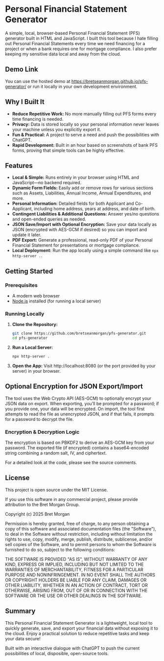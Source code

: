 # Personal Financial Statement Generator

A simple, local, browser-based Personal Financial Statement (PFS) generator built in HTML and JavaScript. I built this tool because I hate filling out Personal Financial Statements every time we need financing for a project or when a bank requires one for mortgage compliance. I also prefer keeping my sensitive data local and away from the cloud.

## Demo Link

You can use the hosted demo at https://bretseanmorgan.github.io/pfs-generator/ or run it locally in your own development environment.

## Why I Built It

- **Reduce Repetitive Work:** No more manually filling out PFS forms every time financing is needed.
- **Privacy:** Data is stored locally so your personal information never leaves your machine unless you explicitly export it.
- **Fun & Practical:** A project to serve a need and push the possibilities with ChatGPT.
- **Rapid Development:** Built in an hour based on screenshots of bank PFS forms, proving that simple tools can be highly effective.

## Features

- **Local & Simple:** Runs entirely in your browser using HTML and JavaScript—no backend required.
- **Dynamic Form Fields:** Easily add or remove rows for various sections such as Assets, Liabilities, Annual Income, Annual Expenditures, and more.
- **Personal Information:** Detailed fields for both Applicant and Co-Applicant, including home address, years at address, and date of birth.
- **Contingent Liabilities & Additional Questions:** Answer yes/no questions and open-ended queries as needed.
- **JSON Save/Import with Optional Encryption:** Save your data locally as JSON (encrypted with AES-GCM if desired) so you can import and update it later.
- **PDF Export:** Generate a professional, read-only PDF of your Personal Financial Statement for presentations or mortgage compliance.
- **Local Deployment:** Run the app locally using a simple command like `npx http-server .`.

## Getting Started

### Prerequisites

- A modern web browser
- [Node.js](https://nodejs.org/) installed (for running a local server)

### Running Locally

1. **Clone the Repository:**
   ```bash
   git clone https://github.com/bretseanmorgan/pfs-generator.git
   cd pfs-generator

2. **Run a Local Server:**
   ```bash
   npx http-server .

3. **Open the App:**
   Visit http://localhost:8080 (or the port provided by your server) in your browser.

## Optional Encryption for JSON Export/Import

The tool uses the Web Crypto API (AES-GCM) to optionally encrypt your JSON data on export. When exporting, you’ll be prompted for a password; if you provide one, your data will be encrypted. On import, the tool first attempts to read the file as unencrypted JSON, and if that fails, it prompts for a password to decrypt the file.

### Encryption & Decryption Logic

The encryption is based on PBKDF2 to derive an AES-GCM key from your password. The exported file (if encrypted) contains a base64-encoded string combining a random salt, IV, and ciphertext.

For a detailed look at the code, please see the source comments.

## License

This project is open source under the MIT License.

If you use this software in any commercial project, please provide attribution to the Bret Morgan Group.

Copyright (c) 2025 Bret Morgan

Permission is hereby granted, free of charge, to any person obtaining a copy
of this software and associated documentation files (the "Software"), to deal
in the Software without restriction, including without limitation the rights
to use, copy, modify, merge, publish, distribute, sublicense, and/or sell
copies of the Software, and to permit persons to whom the Software is
furnished to do so, subject to the following conditions:

THE SOFTWARE IS PROVIDED "AS IS", WITHOUT WARRANTY OF ANY KIND, EXPRESS OR
IMPLIED, INCLUDING BUT NOT LIMITED TO THE WARRANTIES OF MERCHANTABILITY,
FITNESS FOR A PARTICULAR PURPOSE AND NONINFRINGEMENT. IN NO EVENT SHALL THE
AUTHORS OR COPYRIGHT HOLDERS BE LIABLE FOR ANY CLAIM, DAMAGES OR OTHER
LIABILITY, WHETHER IN AN ACTION OF CONTRACT, TORT OR OTHERWISE, ARISING FROM,
OUT OF OR IN CONNECTION WITH THE SOFTWARE OR THE USE OR OTHER DEALINGS IN THE
SOFTWARE.

## Summary

This Personal Financial Statement Generator is a lightweight, local tool to quickly generate, save, and export your financial data without exposing it to the cloud. Enjoy a practical solution to reduce repetitive tasks and keep your data secure!

Built with an interactive dialogue with ChatGPT to push the current possibilities of local, disposible, open-source tools.
